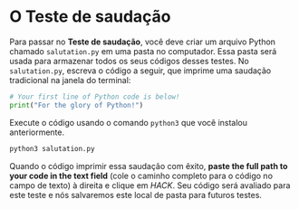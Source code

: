 # O Teste de saudação

Para passar no __Teste de saudação__, você deve criar um arquivo Python chamado `salutation.py` em uma pasta no computador. Essa pasta será usada para armazenar todos os seus códigos desses testes. No `salutation.py`, escreva o código a seguir, que imprime uma saudação tradicional na janela do terminal:

```python
# Your first line of Python code is below!
print("For the glory of Python!")
```

Execute o código usando o comando `python3` que você instalou anteriormente.

```bash
python3 salutation.py
```

Quando o código imprimir essa saudação com êxito, __paste the full path to your code in the text field__ (cole o caminho completo para o código no campo de texto) à direita e clique em *HACK*. Seu código será avaliado para este teste e nós salvaremos este local de pasta para futuros testes.